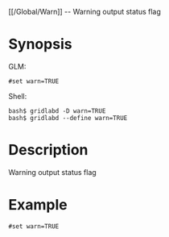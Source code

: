 [[/Global/Warn]] -- Warning output status flag

# Synopsis
GLM:
~~~
#set warn=TRUE
~~~
Shell:
~~~
bash$ gridlabd -D warn=TRUE
bash$ gridlabd --define warn=TRUE
~~~

# Description

Warning output status flag

# Example

~~~
#set warn=TRUE
~~~
